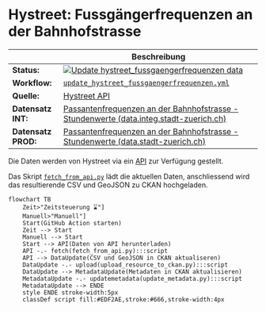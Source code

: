 Hystreet: Fussgängerfrequenzen an der Bahnhofstrasse
====================================================

||Beschreibung|
|---|---|
|**Status:**|[![Update hystreet_fussgaengerfrequenzen data](https://github.com/opendatazurich/opendatazurich.github.io/actions/workflows/update_hystreet_fussgaengerfrequenzen.yml/badge.svg)](https://github.com/opendatazurich/opendatazurich.github.io/actions/workflows/update_hystreet_fussgaengerfrequenzen.yml)|
|**Workflow:**|[`update_hystreet_fussgaengerfrequenzen.yml`](https://github.com/opendatazurich/opendatazurich.github.io/blob/master/.github/workflows/update_hystreet_fussgaengerfrequenzen.yml)|
|**Quelle:**| [Hystreet API](https://static.hystreet.com/#/)
|**Datensatz INT:**|[Passantenfrequenzen an der Bahnhofstrasse - Stundenwerte (data.integ.stadt-zuerich.ch)](https://data.integ.stadt-zuerich.ch/dataset/hystreet_fussgaengerfrequenzen)|
|**Datensatz PROD:**|[Passantenfrequenzen an der Bahnhofstrasse - Stundenwerte (data.stadt-zuerich.ch)](https://data.stadt-zuerich.ch/dataset/hystreet_fussgaengerfrequenzen)|

Die Daten werden von Hystreet via ein [API](https://static.hystreet.com/#/) zur Verfügung gestellt.

Das Skript [`fetch_from_api.py`](https://github.com/opendatazurich/opendatazurich.github.io/blob/master/automation/hystreet_fussgaengerfrequenzen/fetch_from_api.py) lädt die aktuellen Daten, anschliessend wird das resultierende CSV und GeoJSON zu CKAN hochgeladen. 

```mermaid
flowchart TB
    Zeit>"Zeitsteuerung ⌛️"]
    Manuell>"Manuell"]
    Start(GitHub Action starten)
    Zeit --> Start
    Manuell --> Start
    Start --> API(Daten von API herunterladen)
    API -.- fetch(fetch_from_api.py):::script
    API --> DataUpdate(CSV und GeoJSON in CKAN aktualiseren)
    DataUpdate -.- upload(upload_resource_to_ckan.py):::script
    DataUpdate --> MetadataUpdate(Metadaten in CKAN aktualisieren)
    MetadataUpdate -.- updatemetadata(update_metadata.py):::script
    MetadataUpdate --> ENDE
    style ENDE stroke-width:5px
    classDef script fill:#EDF2AE,stroke:#666,stroke-width:4px
```
